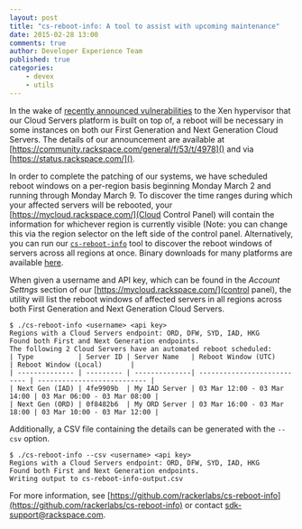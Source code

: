 ```yaml
---
layout: post
title: "cs-reboot-info: A tool to assist with upcoming maintenance"
date: 2015-02-28 13:00
comments: true
author: Developer Experience Team
published: true
categories:
    - devex
    - utils
---
```


In the wake of
[recently announced vulnerabilities](http://xenbits.xen.org/xsa/) to the
Xen hypervisor that our Cloud Servers platform is built on top of, a reboot
will be necessary in some instances on both our First Generation and Next
Generation Cloud Servers. The details of our announcement are available at
[https://community.rackspace.com/general/f/53/t/4978]() and via
[https://status.rackspace.com/]().

In order to complete the patching of our systems, we have scheduled
reboot windows on a per-region basis beginning Monday March 2 and running
through Monday March 9. To discover the time ranges during which your
affected servers will be rebooted, your
[https://mycloud.rackspace.com/](Cloud Control Panel) will contain the
information for whichever region is currently visible (Note: you can change
this via the region selector on the left side of the control panel.
Alternatively, you can run our
[`cs-reboot-info`](https://github.com/rackerlabs/cs-reboot-info)
tool to discover the reboot windows of servers across all regions at once.
Binary downloads for many platforms are available
[here](https://github.com/rackerlabs/cs-reboot-info/#installation---binaries).

When given a username and API key, which can be found in the *Account Settngs*
section of our [https://mycloud.rackspace.com/](control panel), the utility
will list the reboot windows of affected servers in all regions across both
First Generation and Next Generation Cloud Servers.

    $ ./cs-reboot-info <username> <api key>
    Regions with a Cloud Servers endpoint: ORD, DFW, SYD, IAD, HKG
    Found both First and Next Generation endpoints.
    The following 2 Cloud Servers have an automated reboot scheduled:
    | Type           | Server ID | Server Name   | Reboot Window (UTC)         | Reboot Window (Local)       |
    | -------------- | --------- | --------------| --------------------------- | --------------------------- |
    | Next Gen (IAD) | 4fe9909b  | My IAD Server | 03 Mar 12:00 - 03 Mar 14:00 | 03 Mar 06:00 - 03 Mar 08:00 |
    | Next Gen (ORD) | 0f8482b6  | My ORD Server | 03 Mar 16:00 - 03 Mar 18:00 | 03 Mar 10:00 - 03 Mar 12:00 |

Additionally, a CSV file containing the details can be generated with
the `--csv` option.

    $ ./cs-reboot-info --csv <username> <api key>
    Regions with a Cloud Servers endpoint: ORD, DFW, SYD, IAD, HKG
    Found both First and Next Generation endpoints.
    Writing output to cs-reboot-info-output.csv

For more information, see
[https://github.com/rackerlabs/cs-reboot-info](https://github.com/rackerlabs/cs-reboot-info)
or contact
[sdk-support@rackspace.com](mailto:sdk-support@rackspace.com?subject=cs-reboot-info).
